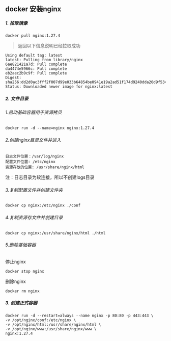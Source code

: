 ## docker 安装nginx

##### 1. 拉取镜像

```shell
docker pull nginx:1.27.4
```

> 返回以下信息说明已经拉取成功

```shell
Using default tag: latest
latest: Pulling from library/nginx
6ae821421a7d: Pull complete
da4474e5966c: Pull complete
eb2aec2b9c9f: Pull complete
Digest: sha256:dd2d0ac3fff2f007d99e033b64854be0941e19a2ad51f174d9240dda20d9f534
Status: Downloaded newer image for nginx:latest
```

##### 2. 文件目录

###### 1.启动基础容器用于资源拷贝

```shell
docker run -d --name=nginx nginx:1.27.4
```

###### 2.创建nginx目录文件并进入

```shell
日志文件位置：/var/log/nginx
配置文件位置: /etc/nginx
资源存放的位置: /usr/share/nginx/html
```

注：日志目录为软连接，所以不创建logs目录

###### 3.复制配置文件并创建文件夹

```shell
docker cp nginx:/etc/nginx ./conf
```

###### 4.复制资源存文件并创建目录

```shell
docker cp nginx:/usr/share/nginx/html ./html
```

###### 5.删除基础容器

停止nginx

```shell
docker stop nginx
```

删除nginx

```shell
docker rm nginx
```

##### 3. 创建正式容器

```shell
docker run -d --restart=always --name nginx -p 80:80 -p 443:443 \
-v /opt/nginx/conf:/etc/nginx \
-v /opt/nginx/html:/usr/share/nginx/html \
-v /opt/nginx/www:/usr/share/nginx/www \
nginx:1.27.4
```
